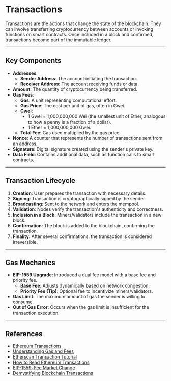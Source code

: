 # Transactions

Transactions are the actions that change the state of the blockchain. They can involve transferring cryptocurrency between accounts or invoking functions on smart contracts. Once included in a block and confirmed, transactions become part of the immutable ledger.

---

## Key Components

- **Addresses**:
  - **Sender Address**: The account initiating the transaction.
  - **Receiver Address**: The account receiving funds or data.
- **Amount**: The quantity of cryptocurrency being transferred.
- **Gas Fees**:
  - **Gas**: A unit representing computational effort.
  - **Gas Price**: The cost per unit of gas, often in Gwei.
  - **Gwei**:  
    - 1 Gwei = 1,000,000,000 Wei (the smallest unit of Ether, analogous to how a penny is a fraction of a dollar).  
    - 1 Ether = 1,000,000,000 Gwei.
  - **Total Fee**: Gas used multiplied by the gas price.
- **Nonce**: A counter that represents the number of transactions sent from an address.
- **Signature**: Digital signature created using the sender's private key.
- **Data Field**: Contains additional data, such as function calls to smart contracts.

---

## Transaction Lifecycle

1. **Creation**: User prepares the transaction with necessary details.  
2. **Signing**: Transaction is cryptographically signed by the sender.  
3. **Broadcasting**: Sent to the network and enters the mempool.  
4. **Validation**: Nodes verify the transaction's authenticity and correctness.  
5. **Inclusion in a Block**: Miners/validators include the transaction in a new block.  
6. **Confirmation**: The block is added to the blockchain, confirming the transaction.  
7. **Finality**: After several confirmations, the transaction is considered irreversible.

---

## Gas Mechanics

- **EIP-1559 Upgrade**: Introduced a dual fee model with a base fee and priority fee.
  - **Base Fee**: Adjusts dynamically based on network congestion.
  - **Priority Fee (Tip)**: Optional fee to incentivize miners/validators.
- **Gas Limit**: The maximum amount of gas the sender is willing to consume.
- **Out of Gas Error**: Occurs when the gas limit is insufficient for the transaction execution.

---

## References

- [Ethereum Transactions](https://ethereum.org/en/developers/docs/transactions/)  
- [Understanding Gas and Fees](https://ethereum.org/en/developers/docs/gas/)  
- [Etherscan Transaction Tutorial](https://etherscan.io/txs)  
- [How to Read Ethereum Transactions](https://medium.com/coinmonks/how-to-read-ethereum-transactions-on-etherscan-32a6b7a1f4a6)  
- [EIP-1559: Fee Market Change](https://eips.ethereum.org/EIPS/eip-1559)  
- [Demystifying Blockchain Transactions](https://medium.com/novai-blockchain-101/demystifying-blockchain-transactions-c3bea3877ba5)
